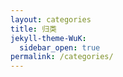 ```yaml
---
layout: categories
title: 归类
jekyll-theme-WuK:
  sidebar_open: true
permalink: /categories/
---
```

